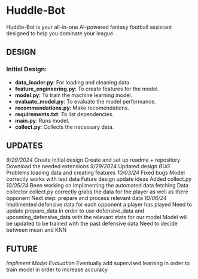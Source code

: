 # Huddle-Bot
Huddle-Bot is your all-in-one AI-powered fantasy football assistant designed to help you dominate your league.

## DESIGN
### Initial Design:
- **data_loader.py**: For loading and cleaning data.
- **feature_engineering.py**: To create features for the model.
- **model.py**: To train the machine learning model.
- **evaluate_model.py**: To evaluate the model performance.
- **recommendations.py**: Make recomendations.
- **requirements.txt**: To list dependencies.
- **main.py**: Runs model.
- **collect.py**: Collects the necessary data.

## UPDATES
*9/29/2024* 
    Create initial design
    Create and set up readme + repository
    Download the needed extensions
*9/29/2024*
    Updated design
    *BUG* Problems loading data and creating features
*10/03/24*
    Fixed bugs
    Model correctly works with test data
    Future design update ideas
    Added collect.py
*10/05/24*
    Been working on implimenting the automated data fetching
    Data collector collect.py correctly grabs the data for the player as well as there opponent
    Next step: prepare and process relevant data
*10/06/24*
    Implimented defensive data for each opponent a player has played
    Need to update prepare_data in order to use defensive_data and upcoming_defensive_data with the relevant stats for our model
    Model will be updated to be trained with the past defensive data
    Need to decide between mean and KNN

## FUTURE
*Impliment Model Evaluation*
    Eventually add supervised learning in order to train model in order to increase accuracy
